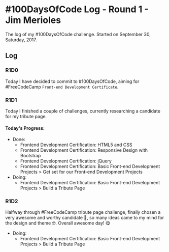 # #100DaysOfCode Log - Round 1 - Jim Merioles

The log of my #100DaysOfCode challenge. Started on September 30, Saturday, 2017.

## Log

### R1D0
Today I have decided to commit to #100DaysOfCode, aiming for #FreeCodeCamp `Front-end Development Certificate`.

### R1D1
Today I finished a couple of challenges, currently researching a candidate for my tribute page.
#### Today's Progress: 
- Done:
  - Frontend Development Certification: HTML5 and CSS
  - Frontend Development Certification: Responsive Design with Bootstrap
  - Frontend Development Certification: jQuery
  - Frontend Development Certification: Basic Front-end Development Projects > Get set for our Front-end Development Projects
- Doing: 
  - Frontend Development Certification: Basic Front-end Development Projects > Build a Tribute Page

### R1D2
Halfway through #FreeCodeCamp tribute page challenge, finally chosen a very awesome and worthy candidate 🤣, so many ideas came to my mind for the design and theme 🤓. Overall awesome day! 😋
- Doing: 
  - Frontend Development Certification: Basic Front-end Development Projects > Build a Tribute Page

